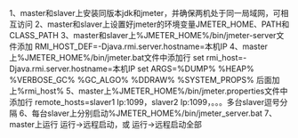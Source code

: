 1、master和slaver上安装同版本jdk和jmeter，并确保两机处于同一局域网，可相互访问
2、master和slaver上设置好jmeter的环境变量JMETER_HOME、PATH和CLASS_PATH
3、master和slaver上%JMETER_HOME%/bin/jmeter-server文件添加
RMI_HOST_DEF=-Djava.rmi.server.hostname=本机IP
4、master上%JMETER_HOME%/bin/jmeter.bat文件中添加行
set rmi_host=-Djava.rmi.server.hostname=本机IP
set ARGS=%DUMP% %HEAP% %VERBOSE_GC% %GC_ALGO% %DDRAW% %SYSTEM_PROPS% 后面加上%rmi_host%
5、master上%JMETER_HOME%/bin/jmeter.properties文件中添加行
remote_hosts=slaver1 Ip:1099，slaver2 Ip:1099，。。。多台slaver逗号分隔
6、每台slaver上分别启动%JMETER_HOME%/bin/jmeter_server.bat
7、master上运行   运行->远程启动，或 运行->远程启动全部
